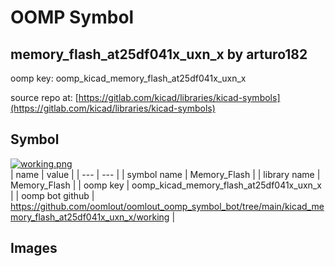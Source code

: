 # OOMP Symbol  
## memory_flash_at25df041x_uxn_x  by arturo182  
  
oomp key: oomp_kicad_memory_flash_at25df041x_uxn_x  
  
source repo at: [https://gitlab.com/kicad/libraries/kicad-symbols](https://gitlab.com/kicad/libraries/kicad-symbols)  
## Symbol  
  
[![working.png](working_600.png)](working.png)  
| name | value | 
| --- | --- | 
| symbol name | Memory_Flash | 
| library name | Memory_Flash | 
| oomp key | oomp_kicad_memory_flash_at25df041x_uxn_x | 
| oomp bot github | https://github.com/oomlout/oomlout_oomp_symbol_bot/tree/main/kicad_memory_flash_at25df041x_uxn_x/working | 
## Images  
